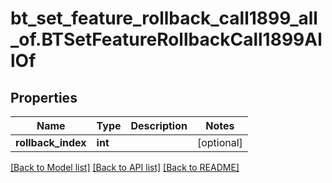 # bt_set_feature_rollback_call1899_all_of.BTSetFeatureRollbackCall1899AllOf

## Properties
Name | Type | Description | Notes
------------ | ------------- | ------------- | -------------
**rollback_index** | **int** |  | [optional] 

[[Back to Model list]](../README.md#documentation-for-models) [[Back to API list]](../README.md#documentation-for-api-endpoints) [[Back to README]](../README.md)


